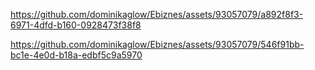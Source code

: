  


https://github.com/dominikaglow/Ebiznes/assets/93057079/a892f8f3-6971-4dfd-b160-0928473f38f8



https://github.com/dominikaglow/Ebiznes/assets/93057079/546f91bb-bc1e-4e0d-b18a-edbf5c9a5970

